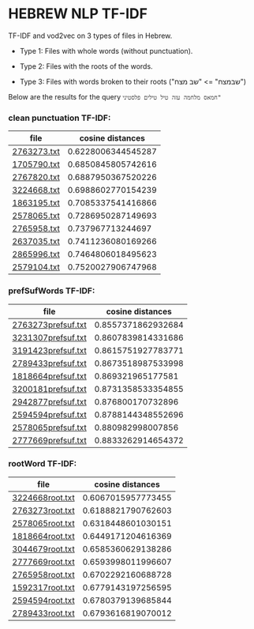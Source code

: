 # HEBREW NLP TF-IDF

TF-IDF and vod2vec on 3 types of files in Hebrew.

* Type 1: Files with whole words (without punctuation).

* Type 2: Files with the roots of the words.

* Type 3: Files with words broken to their roots ("שבמצח" => "שב מצח")

Below are the results for the query
`חמאס מלחמה עזה טיל טילים פלסטיני"`

### clean punctuation TF-IDF:

| file | cosine distances |
| ------------- | ------------- |
| [2763273.txt](docs/Clean_Punctuation/2763273.txt)|0.6228006344545287|
| [1705790.txt](docs/Clean_Punctuation/1705790.txt)|0.6850845805742616|
| [2767820.txt](docs/Clean_Punctuation/2767820.txt)|0.6887950367520226|
| [3224668.txt](docs/Clean_Punctuation/3224668.txt)|0.6988602770154239|
| [1863195.txt](docs/Clean_Punctuation/1863195.txt)|0.7085337541416866|
| [2578065.txt](docs/Clean_Punctuation/2578065.txt)|0.7286950287149693|
| [2765958.txt](docs/Clean_Punctuation/2765958.txt)|0.737967713244697|
| [2637035.txt](docs/Clean_Punctuation/2637035.txt)|0.7411236080169266|
| [2865996.txt](docs/Clean_Punctuation/2865996.txt)|0.7464806018495623|
| [2579104.txt](docs/Clean_Punctuation/2579104.txt)|0.7520027906747968|

### prefSufWords TF-IDF:

| file | cosine distances |
| ------------- | ------------- |
| [2763273prefsuf.txt](docs/Clean_Punctuation/2763273prefsuf.txt)|0.8557371862932684|
| [3231307prefsuf.txt](docs/Clean_Punctuation/3231307prefsuf.txt)|0.8607839814331686|
| [3191423prefsuf.txt](docs/Clean_Punctuation/3191423prefsuf.txt)|0.8615751927783771|
| [2789433prefsuf.txt](docs/Clean_Punctuation/2789433prefsuf.txt)|0.8673518987533998|
| [1818664prefsuf.txt](docs/Clean_Punctuation/1818664prefsuf.txt)|0.869321965177581|
| [3200181prefsuf.txt](docs/Clean_Punctuation/3200181prefsuf.txt)|0.8731358533354855|
| [2942877prefsuf.txt](docs/Clean_Punctuation/2942877prefsuf.txt)|0.876800170732896|
| [2594594prefsuf.txt](docs/Clean_Punctuation/2594594prefsuf.txt)|0.8788144348552696|
| [2578065prefsuf.txt](docs/Clean_Punctuation/2578065prefsuf.txt)|0.880982998007856|
| [2777669prefsuf.txt](docs/Clean_Punctuation/2777669prefsuf.txt)|0.8833262914654372|

### rootWord TF-IDF:

| file | cosine distances |
| ------------- | ------------- |
| [3224668root.txt](docs/Clean_Punctuation/3224668root.txt)|0.6067015957773455|
| [2763273root.txt](docs/Clean_Punctuation/2763273root.txt)|0.6188821790762603|
| [2578065root.txt](docs/Clean_Punctuation/2578065root.txt)|0.6318448601030151|
| [1818664root.txt](docs/Clean_Punctuation/1818664root.txt)|0.6449171204616369|
| [3044679root.txt](docs/Clean_Punctuation/3044679root.txt)|0.6585360629138286|
| [2777669root.txt](docs/Clean_Punctuation/2777669root.txt)|0.6593998011996607|
| [2765958root.txt](docs/Clean_Punctuation/2765958root.txt)|0.6702292160688728|
| [1592317root.txt](docs/Clean_Punctuation/1592317root.txt)|0.6779143197256595|
| [2594594root.txt](docs/Clean_Punctuation/2594594root.txt)|0.6780379139685844|
| [2789433root.txt](docs/Clean_Punctuation/2789433root.txt)|0.6793616819070012|
